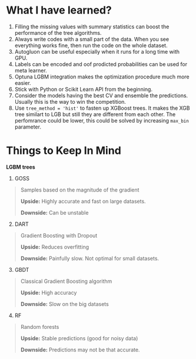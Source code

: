 # What I have learned?

1. Filling the missing values with summary statistics can boost the performance of the tree algorithms.
2. Always write codes with a small part of the data. When you see everything works fine, then run the code on the whole dataset.
3. Autogluon can be useful especially when it runs for a long time with GPU.
4. Labels can be encoded and oof prodicted probabilities can be used for meta learner.
5. Optuna LGBM integration makes the optimization procedure much more easier.
6. Stick with Python or Scikit Learn API from the beginning.
7. Consider the models having the best CV and ensemble the predictions. Usually this is the way to win the competition.  
8. Use `tree_method = 'hist'` to fasten up XGBoost trees. It makes the XGB tree similart to LGB but still they are different from each other. The perfomrance could be lower, this could be solved by increasing `max_bin` parameter.


# Things to Keep In Mind

**LGBM trees**

1. GOSS
> Samples based on the magnitude of the gradient
>
> **Upside:** Highly accurate and fast on large datasets.
>
> **Downside:** Can be unstable
2. DART
> Gradient Boosting with Dropout
>
> **Upside:** Reduces overfitting
>
> **Downside:** Painfully slow. Not optimal for small datasets.

3. GBDT
> Classical Gradient Boosting algorithm
>
> **Upside:** High accuracy
>
> **Downside:** Slow on the big datasets
4. RF
> Random forests
>
> **Upside:** Stable predictions (good for noisy data)
>
> **Downside:** Predictions may not be that accurate.

